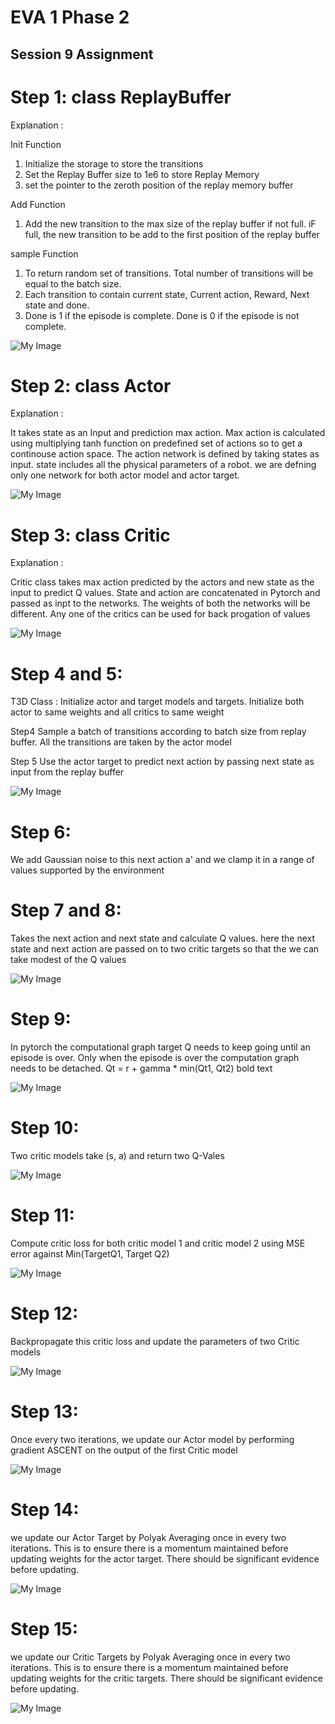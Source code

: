 # EVA 1 Phase 2

## Session 9 Assignment

# Step 1: class ReplayBuffer

Explanation : 

Init Function

1. Initialize the storage to store the transitions
2. Set the Replay Buffer size to 1e6 to store Replay Memory
3. set the pointer to the zeroth position of the replay memory buffer

Add Function

1. Add the new transition to the max size of the replay buffer if not full. iF full, the new transition to be add to the first position of the replay buffer

sample Function

1. To return random set of transitions. Total number of transitions will be equal to the batch size.
2. Each transition to contain current state, Current action, Reward, Next state and done.
3. Done is 1 if the episode is complete. Done is 0 if the episode is not complete.

 

![My Image](https://github.com/raajeshlr/EVARepository/raw/master/Phase2Session9/images/Step1.png)

# Step 2: class Actor

Explanation : 

It takes state as an Input and prediction max action.
Max action is calculated using multiplying tanh function on predefined set of actions so to get a continouse action space.
The action network is defined by taking states as input. state includes all the physical parameters of a robot.
we are defning only one network for both actor model and actor target.

![My Image](https://github.com/raajeshlr/EVARepository/raw/master/Phase2Session9/images/Step2.png)

# Step 3: class Critic

Explanation : 

Critic class takes max action predicted by the actors and new state as the input to predict Q values.
State and action are concatenated in Pytorch and passed as inpt to the networks.
The weights of both the networks will be different.
Any one of the critics can be used for back progation of values

![My Image](https://github.com/raajeshlr/EVARepository/raw/master/Phase2Session9/images/Step3.png)

# Step 4 and 5: 

T3D Class : 
Initialize actor and target models and targets. Initialize both actor to same weights and all critics to same weight

Step4
Sample a batch of transitions according to batch size from replay buffer. All the transitions are taken by the actor model

Step 5
Use the actor target to predict next action by passing next state as input from the replay buffer

![My Image](https://github.com/raajeshlr/EVARepository/raw/master/Phase2Session9/images/Step4%20and%205.png)

# Step 6:

We add Gaussian noise to this next action a' and we clamp it in a range of values supported by the environment

# Step 7 and 8:

Takes the next action and next state and calculate Q values.
here the next state and next action are passed on to two critic targets so that the we can take modest of the Q values

![My Image](https://github.com/raajeshlr/EVARepository/raw/master/Phase2Session9/images/Step7%20and%208.png)

# Step 9:

In pytorch the computational graph target Q needs to keep going until an episode is over. Only when the episode is over the computation graph needs to be detached.
Qt = r + gamma * min(Qt1, Qt2) bold text

![My Image](https://github.com/raajeshlr/EVARepository/raw/master/Phase2Session9/images/Step9.png)

# Step 10:

Two critic models take (s, a) and return two Q-Vales

![My Image](https://github.com/raajeshlr/EVARepository/raw/master/Phase2Session9/images/Step10.png)

# Step 11:

Compute critic loss for both critic model 1 and critic model 2 using MSE error against Min(TargetQ1, Target Q2)

![My Image](https://github.com/raajeshlr/EVARepository/raw/master/Phase2Session9/images/Step11.png)

# Step 12:

Backpropagate this critic loss and update the parameters of two Critic models

![My Image](https://github.com/raajeshlr/EVARepository/raw/master/Phase2Session9/images/Step12.png)

# Step 13:

Once every two iterations, we update our Actor model by performing gradient ASCENT on the output of the first Critic model

![My Image](https://github.com/raajeshlr/EVARepository/raw/master/Phase2Session9/images/Step13.png)

# Step 14:

we update our Actor Target by Polyak Averaging once in every two iterations. This is to ensure there is a momentum maintained before updating weights for the actor target. There should be significant evidence before updating.

![My Image](https://github.com/raajeshlr/EVARepository/raw/master/Phase2Session9/images/Step14.png)

# Step 15:

we update our Critic Targets by Polyak Averaging once in every two iterations. This is to ensure there is a momentum maintained before updating weights for the critic targets. There should be significant evidence before updating.

![My Image](https://github.com/raajeshlr/EVARepository/raw/master/Phase2Session9/images/Step15.png)






















